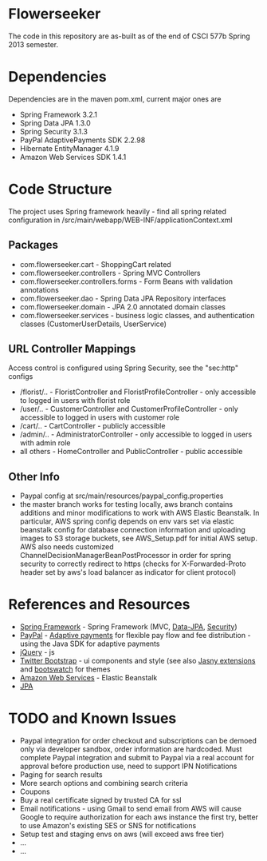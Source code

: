 Flowerseeker
===========
The code in this repository are as-built as of the end of CSCI 577b Spring 2013 semester. 

Dependencies
============
Dependencies are in the maven pom.xml, current major ones are

* Spring Framework 3.2.1
* Spring Data JPA 1.3.0
* Spring Security 3.1.3
* PayPal AdaptivePayments SDK 2.2.98
* Hibernate EntityManager 4.1.9
* Amazon Web Services SDK 1.4.1

Code Structure
=============
The project uses Spring framework heavily - find all spring related configuration in /src/main/webapp/WEB-INF/applicationContext.xml

Packages
--------
* com.flowerseeker.cart - ShoppingCart related 
* com.flowerseeker.controllers - Spring MVC Controllers
* com.flowerseeker.controllers.forms - Form Beans with validation annotations
* com.flowerseeker.dao - Spring Data JPA Repository interfaces
* com.flowerseeker.domain - JPA 2.0 annotated domain classes
* com.flowerseeker.services - business logic classes, and authentication classes (CustomerUserDetails, UserService)

URL Controller Mappings
-----------------------
Access control is configured using Spring Security, see the "sec:http" configs

* /florist/.. - FloristController and FloristProfileController - only accessible to logged in users with florist role
* /user/.. - CustomerController and CustomerProfileController - only accessible to logged in users with customer role
* /cart/.. - CartController - publicly accessible
* /admin/.. - AdministratorController - only accessible to logged in users with admin role
* all others - HomeController and PublicController - public accessible

Other Info
---------
* Paypal config at src/main/resources/paypal_config.properties
* the master branch works for testing locally, aws branch contains additions and minor modifications to work with AWS Elastic Beanstalk. In particular, AWS spring config depends on env vars set via elastic beanstalk config for database connection information and uploading images to S3 storage buckets, see AWS_Setup.pdf for initial AWS setup. AWS also needs customized ChannelDecisionManagerBeanPostProcessor in order for spring security to correctly redirect to https (checks for X-Forwarded-Proto header set by aws's load balancer as indicator for client protocol)

References and Resources
========================
* [Spring Framework](http://www.springsource.org/spring-framework) - Spring Framework (MVC, [Data-JPA](http://www.springsource.org/spring-data/jpa), [Security](http://www.springsource.org/spring-security))
* [PayPal](https://developer.paypal.com/) - [Adaptive payments](https://developer.paypal.com/webapps/developer/docs/classic/adaptive-payments/gs_AdaptivePayments/) for flexible pay flow and fee distribution - using the Java SDK for adaptive payments
* [jQuery](http://jquery.com/) - js
* [Twitter Bootstrap](http://twitter.github.io/bootstrap/) - ui components and style (see also [Jasny extensions](http://jasny.github.io/bootstrap/) and [bootswatch](http://bootswatch.com/) for themes
* [Amazon Web Services](http://aws.amazon.com/elasticbeanstalk/) - Elastic Beanstalk
* [JPA](http://docs.oracle.com/javaee/6/tutorial/doc/bnbpz.html)

TODO and Known Issues
============
* Paypal integration for order checkout and subscriptions can be demoed only via developer sandbox, order information are hardcoded. Must complete Paypal integration and submit to Paypal via a real account for approval before production use, need to support IPN Notifications
* Paging for search results
* More search options and combining search criteria
* Coupons
* Buy a real certificate signed by trusted CA for ssl
* Email notifications - using Gmail to send email from AWS will cause Google to require authorization for each aws instance the first try, better to use Amazon's existing SES or SNS for notifications
* Setup test and staging envs on aws (will exceed aws free tier)
* ...
* ...